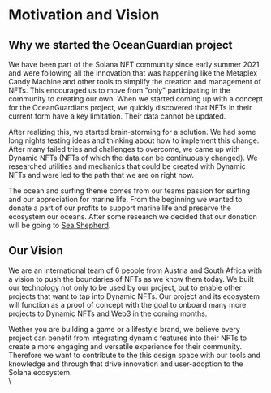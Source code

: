 # Motivation and Vision

## Why we started the OceanGuardian project

We have been part of the Solana NFT community since early summer 2021 and were following all the innovation that was happening like the Metaplex Candy Machine and other tools to simplify the creation and management of NFTs. This encouraged us to move from "only" participating in the community to creating our own. When we started coming up with a concept for the OceanGuardians project, we quickly discovered that NFTs in their current form have a key limitation. Their data cannot be updated.

After realizing this, we started brain-storming for a solution. We had some long nights testing ideas and thinking about how to implement this change. After many failed tries and challenges to overcome, we came up with Dynamic NFTs (NFTs of which the data can be continuously changed). We researched utilities and mechanics that could be created with Dynamic NFTs and were led to the path that we are on right now.

The ocean and surfing theme comes from our teams passion for surfing and our appreciation for marine life. From the beginning we wanted to donate a part of our profits to support marine life and preserve the ecosystem our oceans. After some research we decided that our donation will be going to [Sea Shepherd](https://www.seashepherdglobal.org).

## Our Vision

We are an international team of 6 people from Austria and South Africa with a vision to push the boundaries of NFTs as we know them today. We built our technology not only to be used by our project, but to enable other projects that want to tap into Dynamic NFTs. Our project and its ecosystem will function as a proof of concept with the goal to onboard many more projects to Dynamic NFTs and Web3 in the coming months.

Wether you are building a game or a lifestyle brand, we believe every project can benefit from integrating dynamic features into their NFTs to create a more engaging and versatile experience for their community. Therefore we want to contribute to the this design space with our tools and knowledge and through that drive innovation and user-adoption to the Solana ecosystem.\
\\
